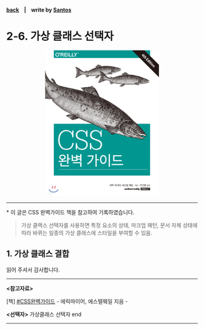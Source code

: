 <p>

#### [back](../../../README.md) &nbsp;&nbsp; | &nbsp;&nbsp; write by [Santos](https://github.com/SangchoKim)

</p>

# 2-6. 가상 클래스 선택자

<p align="center" >
    <img src="../../images/main.jpeg" width=300px>
</p>


---
<p> * 이 글은 CSS 완벽가이드 책을 참고하여 기록하였습니다. </p>

> 가상 클랙스 선택자를 사용하면 특정 요소의 상태, 마크업 패턴, 문서 자체 상태에 따라 바뀌는 일종의 가상 클래스에 스타일을 부여할 수 있음. 

## 1. 가상 클래스 결합

> 



 <span>읽어 주셔서 감사합니다.</span>

---

<strong><참고자료></strong>
</br>

[책] [#CSS완벽가이드][css완벽가이드] - 에릭마이어, 에스텔웨일 지음 -
</br>


<strong><선택자></strong> 가상클래스 선택자 end

---

[css완벽가이드]: http://www.yes24.com/Product/Goods/98858290
